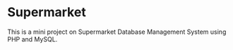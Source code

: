 # Supermarket
This is a mini project on Supermarket Database Management System using PHP and MySQL.
